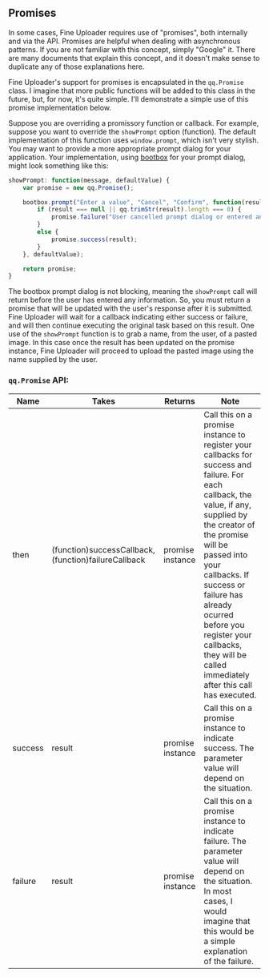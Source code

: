 ## Promises ##

In some cases, Fine Uploader requires use of "promises", both internally and via the API.  Promises are helpful when
dealing with asynchronous patterns.  If you are not familiar with this concept, simply "Google" it.  There are many documents
that explain this concept, and it doesn't make sense to duplicate any of those explanations here.

Fine Uploader's support for promises is encapsulated in the `qq.Promise` class.  I imagine that more public functions
will be added to this class in the future, but, for now, it's quite simple.  I'll demonstrate a simple use of this promise
implementation below.

Suppose you are overriding a promissory function or callback.  For example, suppose you want to override the `showPrompt`
option (function).  The default implementation of this function uses `window.prompt`, which isn't very stylish.  You may want
to provide a more appropriate prompt dialog for your application.  Your implementation, using [bootbox](http://bootboxjs.com/)
for your prompt dialog, might look something like this:

```javascript
showPrompt: function(message, defaultValue) {
    var promise = new qq.Promise();

    bootbox.prompt("Enter a value", "Cancel", "Confirm", function(result) {
        if (result === null || qq.trimStr(result).length === 0) {
            promise.failure("User cancelled prompt dialog or entered an empty string.");
        }
        else {
            promise.success(result);
        }
    }, defaultValue);

    return promise;
}
```

The bootbox prompt dialog is not blocking, meaning the `showPrompt` call will return before the user has entered any
information.  So, you must return a promise that will be updated with the user's response after it is submitted.  Fine
Uploader will wait for a callback indicating either success or failure, and will then continue executing the original task
based on this result.  One use of the `showPrompt` function is to grab a name, from the user, of a pasted image.  In this case
once the result has been updated on the promise instance, Fine Uploader will proceed to upload the pasted image using the
name supplied by the user.


### `qq.Promise` API: ###
<table>
    <thead>
        <tr>
            <th>Name</th>
            <th>Takes</th>
            <th>Returns</th>
            <th>Note</th>
        </tr>
    </thead>
    <tbody>
        <tr>
            <td>then</td>
            <td>(function)successCallback, (function)failureCallback</td>
            <td>promise instance</td>
            <td>Call this on a promise instance to register your callbacks for success and failure.  For each callback,
            the value, if any, supplied by the creator of the promise will be passed into your callbacks.  If success or
            failure has already ocurred before you register your callbacks, they will be called immediately after this
            call has executed.</td>
        </tr>
        <tr>
            <td>success</td>
            <td>result</td>
            <td>promise instance</td>
            <td>Call this on a promise instance to indicate success.  The parameter value will depend on the situation.</td>
        </tr>
        <tr>
            <td>failure</td>
            <td>result</td>
            <td>promise instance</td>
            <td>Call this on a promise instance to indicate failure.  The parameter value will depend on the situation.
            In most cases, I would imagine that this would be a simple explanation of the failure.</td>
        </tr>
    </tbody>
</table>
